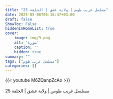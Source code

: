 ```yaml
---
title: "مسلسل غريب طوس | ولاية عشق | الحلقة 25"
date: 2025-05-06T05:16:47+03:00
draft: false
ShowToc: False
hiddenInHomeList: true
cover:
    image: img/9.png
    alt: 'صورة'
    caption: ''
    hidden: true
summary: ""
tags: ["مسلسل غريب طوس"]
categories: []
---
```


{{< youtube M6ZQanpZcAo >}}  
<br>
مسلسل غريب طوس | ولاية عشق | الحلقة 25

